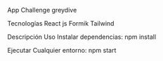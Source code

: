 App Challenge greydive

Tecnologías
React js
Formik
Tailwind

Descripción
Uso
Instalar dependencias:
npm install

Ejecutar
Cualquier entorno:
npm start